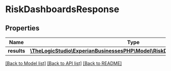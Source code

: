 # RiskDashboardsResponse

## Properties
Name | Type | Description | Notes
------------ | ------------- | ------------- | -------------
**results** | [**\TheLogicStudio\ExperianBusinessesPHP\Model\RiskDashboardsResponseResults**](RiskDashboardsResponseResults.md) |  | [optional] 

[[Back to Model list]](../README.md#documentation-for-models) [[Back to API list]](../README.md#documentation-for-api-endpoints) [[Back to README]](../README.md)


